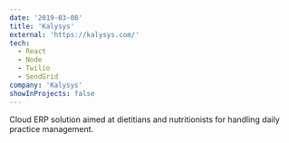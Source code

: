 ```yaml
---
date: '2019-03-08'
title: 'Kalysys'
external: 'https://kalysys.com/'
tech:
  - React
  - Node
  - Twilio
  - SendGrid
company: 'Kalysys'
showInProjects: false
---
```


Cloud ERP solution aimed at dietitians and nutritionists for handling daily practice
management.
